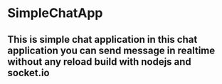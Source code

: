 # SimpleChatApp

## This is simple chat application in this chat application you can send message in realtime without any reload build with nodejs and socket.io